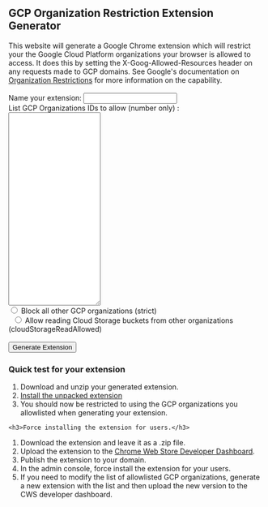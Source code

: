 <html>
<head>
<title>GCP Organization Restriction Extension Generator</title>

<script src="https://ajax.googleapis.com/ajax/libs/jquery/3.5.1/jquery.min.js"></script>
<script src="jszip.min.js"></script>
<script src="FileSaver.min.js"></script>
<script>
function handleClick() {
  $.getJSON('manifest_template.json', function(manifest) {
    $.getJSON('rule_template.json', function(rule) {
      var ext_name = document.getElementById('ext_name').value;
      var org_ids = document.getElementById('org_ids').value.split('\n');
      var restriction_options = document.getElementById('restriction_options').value;
      for(let i = 0; i < org_ids.length; i++) {
          org_ids[i] = "organizations/" + org_ids[i];
          }
      manifest.name = ext_name;
      var nowd = new Date();
      var year = nowd.getUTCFullYear().toString();
      var month = (nowd.getUTCMonth() + 1).toString().padStart(2, "0");
      var dom = nowd.getUTCDate().toString().padStart(2, "0");
      var hour = nowd.getUTCHours().toString().padStart(2, "0");
      var minutes = nowd.getUTCMinutes().toString().padStart(2, "0");
      var seconds = nowd.getUTCSeconds().toString().padStart(2, "0");
      var ver_str = `${year}.${month}${dom}.${hour}.${minutes}${seconds}`;
      manifest.version = ver_str;
      var raw_header = {"resources": org_ids,
                        "options": options};
      var raw_header_str = JSON.stringify(raw_header);
      var encoded_header = btoa(raw_header_str).replace('+', '-').replace('/', '_').replace(/=+$/, '');
      rule[0].action.requestHeaders[0].value = encoded_header;
      var zip = new JSZip();
      zip.file("rules1.json", JSON.stringify(rule, null, 2));
      zip.file("manifest.json", JSON.stringify(manifest, null, 2));
      zip.generateAsync({type:"blob"}).then(function(content) {
        saveAs(content, "org-restriction-" + manifest.version + ".zip");
      });
    });
  });
}

</script>
</head>
<body>
  <h2>GCP Organization Restriction Extension Generator</h2>
  This website will generate a Google Chrome extension which will restrict your the Google Cloud Platform organizations your browser is allowed to access. It does this by setting the X-Goog-Allowed-Resources header on any requests made to GCP domains. See Google's documentation on <a href="https://cloud.google.com/resource-manager/docs/organization-restrictions/overview">Organization Restrictions</a> for more information on the capability.
<br><br>
<form name="exdetails" method="post" onSubmit="handleClick(); return false">
        Name your extension: <input type="text" id="ext_name" name="ext_name"><br>
        List GCP Organizations IDs to allow (number only) :<br>
        <textarea id="org_ids" name="org_ids" rows="25" cols="20"></textarea><br><input type="radio" id="strict" name="restriction_options" value="strict">  <label for="strict">Block all other GCP organizations (strict)</label><br>
       <input type="radio" id="cloudStorageReadAllowed" name="restriction_options" value="cloudStorageReadAllowed"> <label for="cloudStorageReadAllowed">Allow reading Cloud Storage buckets from other organizations (cloudStorageReadAllowed)</label><br>
       <br>
        <input name="Submit"  type="submit" value="Generate Extension" />
</form>

  <h3>Quick test for your extension</h3>
  <ol>
    <li>Download and unzip your generated extension.</li>
  <li><a href="https://developer.chrome.com/docs/extensions/mv3/getstarted/development-basics/#load-unpacked">Install the unpacked extension</a></li>
  <li>You should now be restricted to using the GCP organizations you allowlisted when generating your extension.</li>
  </ol>
  
    <h3>Force installing the extension for users.</h3>
  <ol>
    <li>Download the extension and leave it as a .zip file.</li>
    <li>Upload the extension to the <a href="https://chrome.google.com/webstore/devconsole/">Chrome Web Store Developer Dashboard</a>.</li>
    <li>Publish the extension to your domain.</li>
    <li>In the admin console, force install the extension for your users.</li>
    <li>If you need to modify the list of allowlisted GCP organizations, generate a new extension with the list and then upload the new version to the CWS developer dashboard.</li>
  </ol>

</body>
